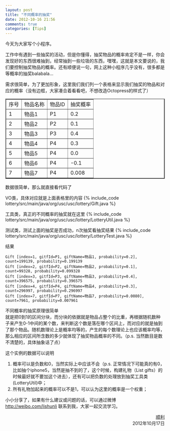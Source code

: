 ```yaml
---
layout: post
title: "不同概率的抽奖"
date: 2012-10-16 21:56
comments: true
categories: [Tips]
---
```


今天为大家写个小程序。			
		
工作中有遇到一些抽奖的活动，但是你懂得，抽奖物品的概率肯定不是一样，你会发现好的东西很难抽到，经常抽到一些垃圾的东西，嘿嘿，这就是本文要说的，我们要控制抽奖物品的概率。还有顺便说一句，网上这种小程序几乎没有，很多都是等概率的抽奖balabala...	
					
<!-- more -->
需求很简单，为了更加形象，这里我们我们列一个表格来显示我们抽奖的物品和对应的概率（没有边框，大家凑合着看看吧，不想改造Octopress的样式了）		
		
<table border="2" width="50%">
    <tr>
        <td>序号</td><td>物品名称</td><td>物品ID</td><td>抽奖概率</td>
    </tr>
	<tr>
        <td>1</td><td>物品1</td><td>P1</td><td>0.2</td>
    </tr>
	<tr>
        <td>2</td><td>物品2</td><td>P2</td><td>0.1</td>
    </tr>
	<tr>
        <td>3</td><td>物品3</td><td>P3</td><td>0.4</td>
    </tr>
	<tr>
        <td>4</td><td>物品4</td><td>P4</td><td>0.3</td>
    </tr>  
	<tr>
        <td>5</td><td>物品5</td><td>P4</td><td>0.0</td>
    </tr>  
	<tr>
        <td>6</td><td>物品6</td><td>P4</td><td>-0.1</td>
    </tr>  
	<tr>
        <td>7</td><td>物品7</td><td>P4</td><td>0.008</td>
    </tr>  	
</table>
		
数据很简单，那么就直接看代码了			
		
VO类，具体对应就是上面表格里的内容
{% include_code lottery/src/main/java/org/usc/usc/lottery/Gift.java %}
		
工具类，真正的不同概率的抽奖就在这里
{% include_code lottery/src/main/java/org/usc/usc/lottery/LotteryUtil.java %}
		
测试类，测试上面的抽奖是否成功，n次抽奖看抽奖结果
{% include_code lottery/src/main/java/org/usc/usc/lottery/LotteryTest.java %}
		
结果
``` 
Gift [index=1, gitfId=P1, giftName=物品1, probability=0.2], count=199139, probability=0.199139
Gift [index=2, gitfId=P2, giftName=物品2, probability=0.1], count=99328, probability=0.099328
Gift [index=3, gitfId=P3, giftName=物品3, probability=0.4], count=396575, probability=0.396575
Gift [index=4, gitfId=P4, giftName=物品4, probability=0.3], count=296997, probability=0.296997
Gift [index=7, gitfId=P7, giftName=物品7, probability=0.0080], count=7961, probability=0.007961
```	
		
		
不同概率的抽奖原理很简单			
就是把0到1的区间分块，而分块的依据就是物品占整个的比重，再根据随机数种子来产生0-1中间的某个数，来判断这个数是落在哪个区间上，而对应的就是抽到了那个物品。随机数理论上是概率均等的，产生的每个数理论上也应该概率均等，那么相应的区间所含数的多少就体现了抽奖物品概率的不同。（p.s. 当然数目是数不清楚的，具体抽象话了点）
			
这个实例的数据可以说明					
1. 概率可以是负数和0，当然实际上中应该不会（p.s. 正常情况下可能真的有0，比如抽个iphone5，当然是抽不到的了，这个时候，构建礼物（List<Gift> gifts）的时候最好就不要加这个进去），还有可以把负数的处理放到抽奖工具类(LotteryUtil)中；		
2. 所有礼物加起来的概率可以不是1，可以认为这里的概率是一个权重；
		
		
小小分享了，如果有什么建议或问题的话，可以通过微博 <http://weibo.com/lishunli> 联系到我，大家一起交流学习。

<p align="right">
<a href = "http://blogjava.net/lishunli" target="_blank">顺利</a><br>		
2012年10月17日
</p>


